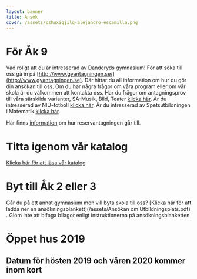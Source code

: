 ```yaml
---
layout: banner
title: Ansök
cover: /assets/czhuxiqjilg-alejandro-escamilla.png
---
```


# För Åk 9

Vad roligt att du är intresserad av Danderyds gymnasium! För att söka till oss
gå in på  [http://www.gyantagningen.se/](http://www.gyantagningen.se).
Där hittar du all information om hur du gör din ansökan till oss. Om du har
några frågor om våra program eller om vår skola är du välkommen att kontakta
oss. Har du frågor om antagningsprov till våra särskilda varianter,
SA-Musik, Bild, Teater [klicka här](/program/estet). Är du intresserad av
NIU-fotboll [klicka här](/program/fotboll). Är du intresserad av
Spetsutbildningen i Matematik [klicka här](/program/matematik-spets).

Här finns [information](/assets/Reservantagning19.pdf) om hur reservantagningen går till.

# Titta igenom vår katalog
[Klicka här för att läsa vår katalog](/assets/dagykatalog.pdf)

# Byt till Åk 2 eller 3

Går du på ett annat gymnasium men vill byta skola till oss?
[Klicka här för att ladda ner en ansökningsblankett](/assets/Ansökan om Utbildningsplats.pdf)
. Glöm inte att bifoga bilagor enligt instruktionerna på ansökningsblanketten

# Öppet hus 2019

## Datum för hösten 2019 och våren 2020 kommer inom kort
